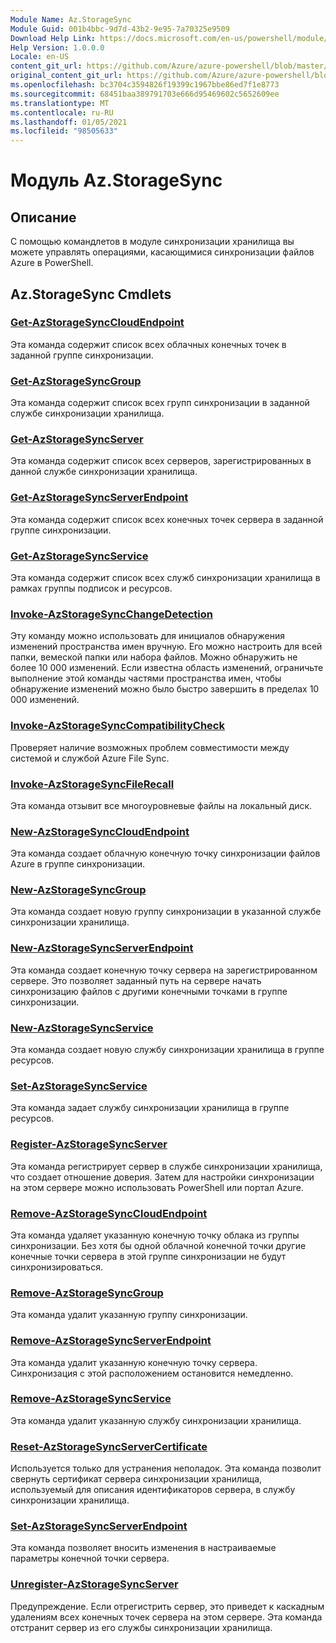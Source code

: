 ```yaml
---
Module Name: Az.StorageSync
Module Guid: 001b4bbc-9d7d-43b2-9e95-7a70325e9509
Download Help Link: https://docs.microsoft.com/en-us/powershell/module/az.storagesync
Help Version: 1.0.0.0
Locale: en-US
content_git_url: https://github.com/Azure/azure-powershell/blob/master/src/StorageSync/StorageSync/help/Az.StorageSync.md
original_content_git_url: https://github.com/Azure/azure-powershell/blob/master/src/StorageSync/StorageSync/help/Az.StorageSync.md
ms.openlocfilehash: bc3704c3594826f19399c1967bbe86ed7f1e8773
ms.sourcegitcommit: 68451baa389791703e666d95469602c5652609ee
ms.translationtype: MT
ms.contentlocale: ru-RU
ms.lasthandoff: 01/05/2021
ms.locfileid: "98505633"
---
```

# Модуль Az.StorageSync
## Описание
С помощью командлетов в модуле синхронизации хранилища вы можете управлять операциями, касающимися синхронизации файлов Azure в PowerShell.

## Az.StorageSync Cmdlets
### [Get-AzStorageSyncCloudEndpoint](Get-AzStorageSyncCloudEndpoint.md)
Эта команда содержит список всех облачных конечных точек в заданной группе синхронизации.

### [Get-AzStorageSyncGroup](Get-AzStorageSyncGroup.md)
Эта команда содержит список всех групп синхронизации в заданной службе синхронизации хранилища.

### [Get-AzStorageSyncServer](Get-AzStorageSyncServer.md)
Эта команда содержит список всех серверов, зарегистрированных в данной службе синхронизации хранилища.

### [Get-AzStorageSyncServerEndpoint](Get-AzStorageSyncServerEndpoint.md)
Эта команда содержит список всех конечных точек сервера в заданной группе синхронизации.

### [Get-AzStorageSyncService](Get-AzStorageSyncService.md)
Эта команда содержит список всех служб синхронизации хранилища в рамках группы подписок и ресурсов.

### [Invoke-AzStorageSyncChangeDetection](Invoke-AzStorageSyncChangeDetection.md)
Эту команду можно использовать для инициалов обнаружения изменений пространства имен вручную. Его можно настроить для всей папки, вемеской папки или набора файлов. Можно обнаружить не более 10 000 изменений. Если известна область изменений, ограничьте выполнение этой команды частями пространства имен, чтобы обнаружение изменений можно было быстро завершить в пределах 10 000 изменений.

### [Invoke-AzStorageSyncCompatibilityCheck](Invoke-AzStorageSyncCompatibilityCheck.md)
Проверяет наличие возможных проблем совместимости между системой и службой Azure File Sync.

### [Invoke-AzStorageSyncFileRecall](Invoke-AzStorageSyncFileRecall.md)
Эта команда отзывит все многоуровневые файлы на локальный диск.

### [New-AzStorageSyncCloudEndpoint](New-AzStorageSyncCloudEndpoint.md)
Эта команда создает облачную конечную точку синхронизации файлов Azure в группе синхронизации.

### [New-AzStorageSyncGroup](New-AzStorageSyncGroup.md)
Эта команда создает новую группу синхронизации в указанной службе синхронизации хранилища.

### [New-AzStorageSyncServerEndpoint](New-AzStorageSyncServerEndpoint.md)
Эта команда создает конечную точку сервера на зарегистрированном сервере. Это позволяет заданный путь на сервере начать синхронизацию файлов с другими конечными точками в группе синхронизации.

### [New-AzStorageSyncService](New-AzStorageSyncService.md)
Эта команда создает новую службу синхронизации хранилища в группе ресурсов.

### [Set-AzStorageSyncService](New-AzStorageSyncService.md)
Эта команда задает службу синхронизации хранилища в группе ресурсов.

### [Register-AzStorageSyncServer](Register-AzStorageSyncServer.md)
Эта команда регистрирует сервер в службе синхронизации хранилища, что создает отношение доверия. Затем для настройки синхронизации на этом сервере можно использовать PowerShell или портал Azure.

### [Remove-AzStorageSyncCloudEndpoint](Remove-AzStorageSyncCloudEndpoint.md)
Эта команда удаляет указанную конечную точку облака из группы синхронизации. Без хотя бы одной облачной конечной точки другие конечные точки сервера в этой группе синхронизации не будут синхронизироваться.

### [Remove-AzStorageSyncGroup](Remove-AzStorageSyncGroup.md)
Эта команда удалит указанную группу синхронизации.

### [Remove-AzStorageSyncServerEndpoint](Remove-AzStorageSyncServerEndpoint.md)
Эта команда удалит указанную конечную точку сервера. Синхронизация с этой расположением остановится немедленно.

### [Remove-AzStorageSyncService](Remove-AzStorageSyncService.md)
Эта команда удалит указанную службу синхронизации хранилища.

### [Reset-AzStorageSyncServerCertificate](Reset-AzStorageSyncServerCertificate.md)
Используется только для устранения неполадок. Эта команда позволит свернуть сертификат сервера синхронизации хранилища, используемый для описания идентификаторов сервера, в службу синхронизации хранилища.

### [Set-AzStorageSyncServerEndpoint](Set-AzStorageSyncServerEndpoint.md)
Эта команда позволяет вносить изменения в настраиваемые параметры конечной точки сервера.

### [Unregister-AzStorageSyncServer](Unregister-AzStorageSyncServer.md)
Предупреждение. Если отрегистрить сервер, это приведет к каскадным удалениям всех конечных точек сервера на этом сервере. Эта команда отстранит сервер из его службы синхронизации хранилища.

